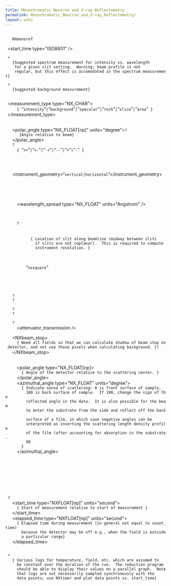 ```yaml
---
title: Monochromatic Neutron and X-ray Reflectometry
permalink: Monochromatic_Neutron_and_X-ray_Reflectometry/
layout: wiki
---
```


<?xml version="1.0" ?>
<NXentry>

` `<definition version="1.0" 
      URL="http://www.nexusformat.org/instruments/xml/monoref.xml"
      instrument_geometry="vertical|horizontal"
      >  
`   NXmonoref`  
` `</definition>  
` `<start_time type="ISO8601" />

` `<NXcharacterization name="intensity">`*`  
`   {Suggested spectrum measurement for intensity vs. wavelength`  
`    for a given slit setting.  Warning: beam profile is not `  
`    regular, but this effect is accomodated in the spectrum measurement}`  
` `</NXcharacterization>  
` `<NXcharacterization name="background">`*`  
`   {Suggested background measurement}`  
` `</NXcharacterization>

` `<measurement_type type="NX_CHAR">  
`     { `“`intensity`”`|`“`background`”`|`“`specular`”`|`“`rock`”`|`“`slice`”`|`“`area`”` }`  
` `</measurement_type>

` `<NXsample>  
`   `<polar_angle type="NX_FLOAT[np]" units="degree">`?`  
`      {Angle relative to beam}`  
`   `</polar_angle>  
`   `<polarization type="NX_CHAR">`?`  
`     { `“`++`”`|`“`+-`”`|`“`-+`”`|`“`--`”`|`“`+`”`|`“`-`”` }`  
`   `</polarization>  
` `</NXsample>

` `<NXinstrument>  
`   `<instrument_geometry>“`vertical|horizontal`”</instrument_geometry>

`   `<NXsource><probe /></NXsource>  
`   `<NXcrystal name="monochromator">  
`     `  
`     `<wavelength />  
`     `<wavelength_spread type="NX_FLOAT" units="Angstrom" />  
`   `</NXcrystal>

`   `<NXaperture name="pre[sample|detector]_slit#">  
`     `<NXgeometry name="geometry">`?`  
`       `<NXtranslation name="translation">  
`         `<distances type="NX_FLOAT" units="">  
`           { Location of slit along beamline (midway between slits `  
`             if slits are not coplanar).  This is required to compute `  
`             instrument resolution. }`  
`         `</distances>`          `  
`       `</NXtranslation>  
`       `<NXshape name="shape">  
`         `<shape>“`nxsquare`”</shape>  
`         `<size type="NX_FLOAT[np,nshapepars]" units="" />  
`       `</NXshape>  
`     `</NXgeometry>  
`   `</NXaperture>

`   `<NXpolarizer name="presample_polarizer">`?`</NXpolarizer>  
`   `<NXflipper name="presample_flipper">`?`</NXflipper>

`   `<NXpolarizer name="predetector_polarizer">`?`</NXpolarizer>  
`   `<NXflipper name="predetector_flipper">`?`</NXflipper>

`   `<NXattenuator>`?`  
`     `<attenuator_transmission />  
`   `</NXattenuator>  
`   `<NXbeam_stop>  
`     { Need all fields so that we can calculate shadow of beam stop on detector, and not use those pixels when calculating background. }?`  
`   `</NXbeam_stop>

`   `<NXdetector>  
`     `<polar_angle type="NX_FLOAT[np]>  
`       { Angle of the detector relative to the scattering center. }`  
`     `</polar_angle>  
`     `<azimuthal_angle type="NX_FLOAT" units="degree">  
`       { Indicate sense of scattering: 0 is front surface of sample, `  
`         180 is back surface of sample.  If 180, change the sign of the`  
`         reflected angle in the data.  It is also possible for the beam`  
`         to enter the substrate from the side and reflect off the back `  
`         surface of a film, in which case negative angles can be `  
`         interpreted as inverting the scattering length density profile`  
`         of the film (after accounting for absorption in the substrate.`  
`         90`  
`       }`  
`     `</azimuthal_angle>  
`   `</NXdetector>

` `</NXinstrument>

` `<NXdata>  
`    `

` `</NXdata>

` `<NXtimer>`?`  
`   `<start_time type="NXFLOAT[np]" units="second">  
`     { Start of measurement relative to start of measurement }`  
`   `</start_time>  
`   `<elapsed_time type="NXFLOAT[np]" units="second">  
`     { Elapsed time during measurement (in general not equal to count_time)`  
`       because the detector may be off e.g., when the field is outside`  
`       a particular range}`  
`   `</elapsed_time>  
` `</NXtimer>

` `<NXlog name="">`*`  
`   { Various logs for temperature, field, etc. which are assumed to`  
`     be constant over the duration of the run.  The reduction program`  
`     should be able to display their values on a parallel graph.  Note`  
`     that logs are not necessarily sampled synchronously with the`  
`     data points; use NXtimer and plot data points vs. start_time}`  
` `</NXlog>

</NXentry>
